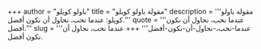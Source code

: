 +++
author = "باولو كويلو"
title = "مقولة باولو كويلو"
description = '''مقولة باولو كويلو: عندما نحب، نحاول أن نكون أفضل.'''
quote = '''عندما نحب، نحاول أن نكون أفضل.'''
slug = '''عندما-نحب،-نحاول-أن-نكون-أفضل'''
+++
عندما نحب، نحاول أن نكون أفضل.
